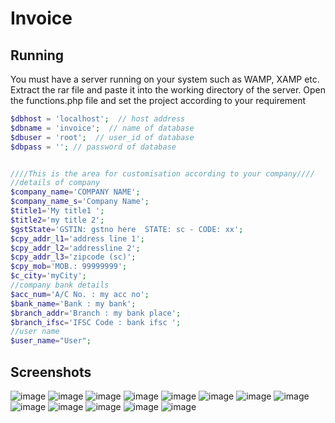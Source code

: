 # Invoice
## Running
You must have a server running on your system such as WAMP, XAMP etc.
Extract the rar file and paste it into the working directory of the server.
Open the functions.php file and set the project according to your requirement
```PHP
$dbhost = 'localhost';  // host address
$dbname = 'invoice';  // name of database
$dbuser = 'root';  // user_id of database
$dbpass = ''; // password of database


////This is the area for customisation according to your company////
//details of company
$company_name='COMPANY NAME';
$company_name_s='Company Name';
$title1='My title1 ';
$title2='my title 2';
$gstState='GSTIN: gstno here  STATE: sc - CODE: xx';
$cpy_addr_l1='address line 1';
$cpy_addr_l2='addressline 2';
$cpy_addr_l3='zipcode (sc)';
$cpy_mob='MOB.: 99999999';
$c_city='myCity';
//company bank details
$acc_num='A/C No. : my acc no';
$bank_name='Bank : my bank';
$branch_addr='Branch : my bank place';
$branch_ifsc='IFSC Code : bank ifsc ';
//user name
$user_name="User";
```
## Screenshots
![image](https://github.com/rkv225/Invoice/blob/master/invoice-screens/mu.PNG)
![image](https://github.com/rkv225/Invoice/blob/master/invoice-screens/stateInfo.PNG)
![image](https://github.com/rkv225/Invoice/blob/master/invoice-screens/addCompany.PNG)
![image](https://github.com/rkv225/Invoice/blob/master/invoice-screens/addItem.PNG)
![image](https://github.com/rkv225/Invoice/blob/master/invoice-screens/company.PNG)
![image](https://github.com/rkv225/Invoice/blob/master/invoice-screens/items.PNG)
![image](https://github.com/rkv225/Invoice/blob/master/invoice-screens/bill1.PNG)
![image](https://github.com/rkv225/Invoice/blob/master/invoice-screens/bill2.PNG)
![image](https://github.com/rkv225/Invoice/blob/master/invoice-screens/bill3.PNG)
![image](https://github.com/rkv225/Invoice/blob/master/invoice-screens/bill4.PNG)
![image](https://github.com/rkv225/Invoice/blob/master/invoice-screens/viewBill.PNG)
![image](https://github.com/rkv225/Invoice/blob/master/invoice-screens/billDetail.PNG)
![image](https://github.com/rkv225/Invoice/blob/master/invoice-screens/PDFinvoice.PNG)
